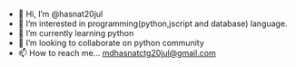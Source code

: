 - 👋 Hi, I’m @hasnat20jul
- 👀 I’m interested in programming(python,jscript and database) language.
- 🌱 I’m currently learning python
- 💞️ I’m looking to collaborate on python community
- 📫 How to reach me... mdhasnatctg20jul@gmail.com


<!---
hasnat20jul/hasnat20jul is a ✨ special ✨ repository because its `README.md` (this file) appears on your GitHub profile.
You can click the Preview link to take a look at your changes.
--->
